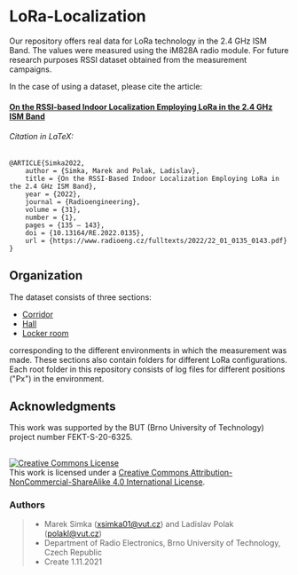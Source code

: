 # LoRa-Localization

Our repository offers real data for LoRa technology in the 2.4 GHz ISM Band. The values were measured using the iM828A radio module. For future research purposes RSSI dataset obtained from the measurement campaigns. 

In the case of using a dataset, please cite the article: 

#### [On the RSSI-based Indoor Localization Employing LoRa in the 2.4 GHz ISM Band](https://www.radioeng.cz/fulltexts/2022/22_01_0135_0143.pdf)


###### Citation in LaTeX:
```
@ARTICLE{Simka2022,
	author = {Simka, Marek and Polak, Ladislav},
	title = {On the RSSI-Based Indoor Localization Employing LoRa in the 2.4 GHz ISM Band},
	year = {2022},
	journal = {Radioengineering},
	volume = {31},
	number = {1},
	pages = {135 – 143},
	doi = {10.13164/RE.2022.0135},
	url = {https://www.radioeng.cz/fulltexts/2022/22_01_0135_0143.pdf} }
```
## Organization
The dataset consists of three sections: 
- [Corridor](https://github.com/xsimka/LoRa-Localization/tree/Main/Corridor)
- [Hall](https://github.com/xsimka/LoRa-Localization/tree/Main/Hall)
- [Locker room](https://github.com/xsimka/LoRa-Localization/tree/Main/Locker%20room)

corresponding to the different environments in which the measurement was made. These sections also contain folders for different LoRa configurations. Each root folder in this repository consists of log files for different positions ("Px") in the environment.

## Acknowledgments
This work was supported by the BUT (Brno University of Technology) project number FEKT-S-20-6325.


##
<a rel="license" href="http://creativecommons.org/licenses/by-nc-sa/4.0/"><img alt="Creative Commons License" style="border-width:0" src="https://i.creativecommons.org/l/by-nc-sa/4.0/88x31.png" /></a><br />This work is licensed under a <a rel="license" href="http://creativecommons.org/licenses/by-nc-sa/4.0/">Creative Commons Attribution-NonCommercial-ShareAlike 4.0 International License</a>.


### Authors
>- Marek Simka (xsimka01@vut.cz) and Ladislav Polak (polakl@vut.cz)
>- Department of Radio Electronics, Brno University of Technology, Czech Republic
>- Create 1.11.2021


